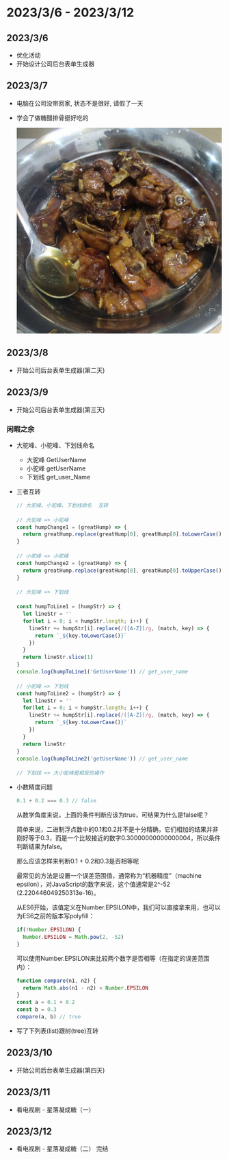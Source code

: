 # 2023/3/6 - 2023/3/12


## 2023/3/6
- 优化活动
- 开始设计公司后台表单生成器


## 2023/3/7
- 电脑在公司没带回家, 状态不是很好, 请假了一天

- 学会了做糖醋排骨挺好吃的

  ![image-20230308153649480](./assets/image-20230308153649480.png)
## 2023/3/8
- 开始公司后台表单生成器(第二天)
## 2023/3/9
- 开始公司后台表单生成器(第三天)
### 闲暇之余

- 大驼峰、小驼峰、下划线命名

  - 大驼峰  GetUserName
  - 小驼峰 getUserName
  - 下划线 get_user_Name

- 三者互转

  ```js
  // 大驼峰、小驼峰、下划线命名  互转
  
  // 大驼峰 => 小驼峰
  const humpChange1 = (greatHump) => {
    return greatHump.replace(greatHump[0], greatHump[0].toLowerCase())
  }
  
  // 小驼峰 => 小驼峰
  const humpChange2 = (greatHump) => {
    return greatHump.replace(greatHump[0], greatHump[0].toUpperCase())
  }
  
  // 大驼峰 => 下划线
  
  const humpToLine1 = (humpStr) => {
    let lineStr = ''
    for(let i = 0; i < humpStr.length; i++) {
      lineStr += humpStr[i].replace(/([A-Z])/g, (match, key) => {
        return `_${key.toLowerCase()}`
      })
    }
    return lineStr.slice(1)
  }
  console.log(humpToLine1('GetUserName')) // get_user_name
  
  // 小驼峰 => 下划线
  const humpToLine2 = (humpStr) => {
    let lineStr = ''
    for(let i = 0; i < humpStr.length; i++) {
      lineStr += humpStr[i].replace(/([A-Z])/g, (match, key) => {
        return `_${key.toLowerCase()}`
      })
    }
    return lineStr
  }
  console.log(humpToLine2('getUserName')) // get_user_name
  
  // 下划线 => 大小驼峰是相反的操作
  ```

- 小数精度问题

  ```js
  0.1 + 0.2 === 0.3 // false
  ```

  从数学角度来说，上面的条件判断应该为true，可结果为什么是false呢？

  简单来说，二进制浮点数中的0.1和0.2并不是十分精确，它们相加的结果并非刚好等于0.3，而是一个比较接近的数字0.30000000000000004，所以条件判断结果为false。

  那么应该怎样来判断0.1 + 0.2和0.3是否相等呢

  最常见的方法是设置一个误差范围值，通常称为“机器精度”（machine epsilon），对JavaScript的数字来说，这个值通常是2^-52 (2.220446049250313e-16)。

  从ES6开始，该值定义在Number.EPSILON中，我们可以直接拿来用，也可以为ES6之前的版本写polyfill：

  ```js
  if(!Number.EPSILON) {
    Number.EPSILON = Math.pow(2, -52)
  }
  ```

  可以使用Number.EPSILON来比较两个数字是否相等（在指定的误差范围内）：

  ```js
  function compare(n1, n2) {
    return Math.abs(n1 - n2) < Number.EPSILON
  }
  const a = 0.1 + 0.2
  const b = 0.3
  compare(a, b) // true
  ```
- 写了下列表(list)跟树(tree)互转


## 2023/3/10
- 开始公司后台表单生成器(第四天)
## 2023/3/11
- 看电视剧 - 星落凝成糖（一）

## 2023/3/12
- 看电视剧 - 星落凝成糖（二） 完结